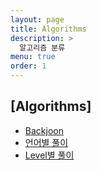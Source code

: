 ```yaml
---
layout: page
title: Algorithms
description: >
  알고리즘 분류
menu: true
order: 1
---
```


## [Algorithms]

* [Backjoon](/category/beakjoon/)
* [언어별 풀이](/tag/language/)
* [Level별 풀이](/tag/B1/)